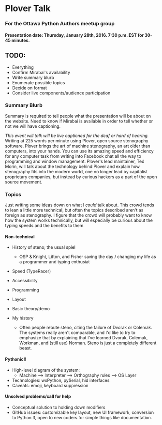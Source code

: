 # Plover Talk

### For the Ottawa Python Authors meetup group

#### Presentation date: Thursday, January 28th, 2016. 7:30 p.m. EST for 30-45 minutes.

## TODO:

- Everything
- Confirm Mirabai's availability
- Write summary blurb
- Enumerate possible topics
- Decide on format
- Consider live components/audience participation

### Summary Blurb

Summary is required to tell people what the presentation will be about on the website. Need to know if Mirabai is available in order to tell whether or not we will have captioning.

*This event will talk will be live captioned for the deaf or hard of hearing.* Writing at 225 words per minute using Plover, open source stenography software. Plover brings the art of machine stenography, an art older than computers, into your hands. You can use its amazing speed and efficiency for any computer task from writing into Facebook chat all the way to programming and window management.
 Plover's lead maintainer, Ted Morin, will talk about the technology behind Plover and explain how stenography fits into the modern world, one no longer lead by capitalist proprietary companies, but instead by curious hackers as a part of the open source movement.

### Topics

Just writing some ideas down on what I *could* talk about. This crowd tends to lean a little more technical, but often the topics described aren't as foreign as stenography. I figure that the crowd will probably want to know how the system works technically, but will especially be curious about the typing speeds and the benefits to them.

#### Non-technical

- History of steno; the usual spiel
  + OSP & Knight, Lifton, and Fisher saving the day / changing my life as a programmer and typing enthusiat
- Speed (TypeRacer)
- Accessibility
- Programming
- Layout
- Basic theory/demo

- My history
  + Often people rebute steno, citing the failure of Dvorak or Colemak. The systems really aren't comparable, and I'd like to try to emphasize that by explaining that I've learned Dvorak, Colemak, Workman, and (still use) Norman. Steno is just a completely different beast.

#### Pythonic!!

- High-level diagram of the system:
  + Machine --> Interpreter --> Orthography rules --> OS Layer
- Technologies: wxPython, pySerial, hid interfaces
- Caveats: emoji, keyboard suppression

#### Unsolved problems/call for help

- Conceptual solution to holding down modifiers
- GitHub issues: customizable key layout, new UI framework, conversion to Python 3, open to new coders for simple things like documentation.

